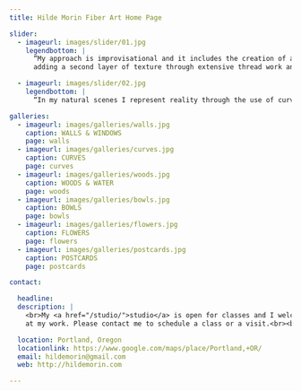 ```yaml
---
title: Hilde Morin Fiber Art Home Page

slider:
  - imageurl: images/slider/01.jpg
    legendbottom: |
      “My approach is improvisational and it includes the creation of a first layer using only piecing techniques,
      adding a second layer of texture through extensive thread work and surface manipulation.”

  - imageurl: images/slider/02.jpg
    legendbottom: |
      “In my natural scenes I represent reality through the use of curved piecing techniques.”

galleries:
  - imageurl: images/galleries/walls.jpg
    caption: WALLS & WINDOWS
    page: walls
  - imageurl: images/galleries/curves.jpg
    caption: CURVES
    page: curves
  - imageurl: images/galleries/woods.jpg
    caption: WOODS & WATER
    page: woods
  - imageurl: images/galleries/bowls.jpg
    caption: BOWLS
    page: bowls
  - imageurl: images/galleries/flowers.jpg
    caption: FLOWERS
    page: flowers
  - imageurl: images/galleries/postcards.jpg
    caption: POSTCARDS
    page: postcards

contact:

  headline:
  description: |
    <br>My <a href="/studio/">studio</a> is open for classes and I welcome visitors to take a peek
    at my work. Please contact me to schedule a class or a visit.<br><br>

  location: Portland, Oregon
  locationlink: https://www.google.com/maps/place/Portland,+OR/
  email: hildemorin@gmail.com
  web: http://hildemorin.com

---
```

